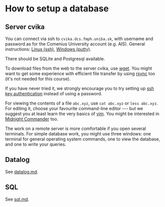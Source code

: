 # How to setup a database

## Server cvika

You can connect via ssh to `cvika.dcs.fmph.uniba.sk`, with username and password as for the Comenius University account (e.g. AIS).
General instructions: [Linux (ssh)](https://www.ssh.com/ssh/command/#using-the-linux-client), [Windows (putty)](https://www.ssh.com/ssh/putty/windows/).

There should be SQLite and Postgresql available.

To download files from the web to the server cvika, use [wget](https://www.gnu.org/software/wget/manual/wget.html). You might want to get some experience with efficient file transfer by using [rsync](https://linuxtechlab.com/files-transfer-scp-rsync-commands/) too (it's not needed for this course).

If you have never tried it, we strongly encourage you to try setting up [ssh key authentication](https://www.ssh.com/ssh/key/) instead of using a password.

For viewing the contents of a file `abc.xyz`, use `cat abc.xyz` or `less abc.xyz`. For editing it, choose your favourite command-line editor --- but we suggest you at least learn the very basics of [vim](https://opensource.com/article/19/3/getting-started-vim). You might be interested in [Midnight Commander](https://midnight-commander.org/) too.

The work on a remote server is more comfortable if you open several terminals. For simple database work, you might use three windows: one terminal for general operating system commands, one to view the database, and one to write your queries.

## Datalog

See [datalog.md](./datalog.md).

## SQL

See [sql.md](./sql.md).


